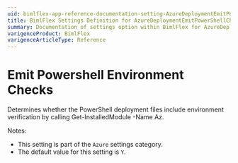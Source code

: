 ```yaml
---
uid: bimlflex-app-reference-documentation-setting-AzureDeploymentEmitPowerShellCheck
title: BimlFlex Settings Definition for AzureDeploymentEmitPowerShellCheck
summary: Documentation of settings option within BimlFlex for AzureDeploymentEmitPowerShellCheck
varigenceProduct: BimlFlex
varigenceArticleType: Reference
---
```


# Emit Powershell Environment Checks

Determines whether the PowerShell deployment files include environment verification by calling Get-InstalledModule -Name Az.

Notes:

* This setting is part of the `Azure` settings category.
* The default value for this setting is `Y`.